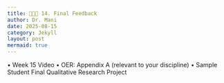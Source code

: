 ```yaml
---
title: 👩🏾‍🏫 14. Final Feedback
author: Dr. Mani
date: 2025-08-15
category: Jekyll
layout: post
mermaid: true
---
```


•	Week 15 Video
•	OER: Appendix A (relevant to your discipline)
•	Sample Student Final Qualitative Research Project
